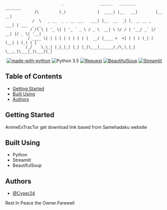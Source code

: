 ```
                         _                ______   _______          _______         
             /\         (_)              |  ____| |__   __|        |__   __|        
            /  \   _ __  _ _ __ ___   ___| |__  __  _| |_ __ __ _  ___| | ___  _ __ 
           / /\ \ | '_ \| | '_ ` _ \ / _ \  __| \ \/ / | '__/ _` |/ __| |/ _ \| '__|
          / ____ \| | | | | | | | | |  __/ |____ >  <| | | | (_| | (__| | (_) | |   
         /_/    \_\_| |_|_|_| |_| |_|\___|______/_/\_\_|_|  \__,_|\___|_|\___/|_|   

```                                          

<div align="center">

</div>

<div align="center">

[![made-with-python](https://img.shields.io/badge/Made%20with-Python-1f425f.svg)](https://www.python.org/)
![Python 3.5](https://img.shields.io/badge/Python-3.6%2B-blue.svg)
[![Request](https://img.shields.io/badge/Request-white?logo=python&logoColor=black)](https://)
[![BeautifulSoup](https://img.shields.io/badge/BeautifulSoup-white?logo=python&logoColor=black)](https://)
[![Streamlit](https://img.shields.io/badge/Streamlit-red?logo=python&logoColor=white)](https://)  
</div>

## Table of Contents
- [Getting Started](#getting_started)
- [Built Using](#built_using)
- [Authors](#authors)

## Getting Started <a name = "getting_started"></a>
AnimeExTracTor get download link based from Samehadaku website

## Built Using <a name = "built_using"></a>
- Python
- Streamlit
- BeautifulSoup

## Authors <a name = "authors"></a>
- [@Cyper24](https://github.com/Cyper24)

Rest In Peace the Owner.Farewell 
